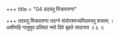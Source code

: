 +++
title = "04 तदस्तु मित्रावरुणा"

+++
तदस्तु मित्रावरुणा तदग्ने शंयोरश्मभ्यमिदमस्तु शस्तम् ।  
अशीमहि गातुमुत प्रतिष्ठां नमो दिवे बृहते सादनाय ॥ ६ ॥